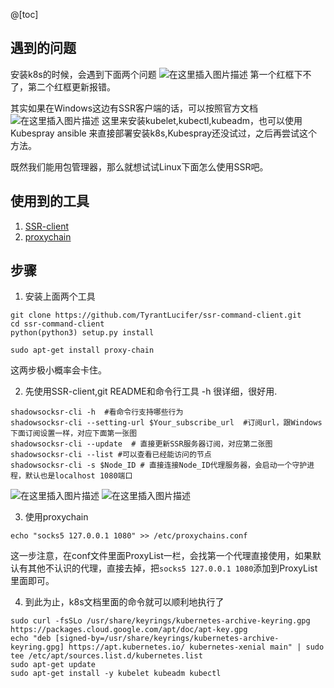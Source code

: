 @[toc]
## 遇到的问题
安装k8s的时候，会遇到下面两个问题
![在这里插入图片描述](https://img-blog.csdnimg.cn/20210413221736925.png?x-oss-process=image/watermark,type_ZmFuZ3poZW5naGVpdGk,shadow_10,text_aHR0cHM6Ly9ibG9nLmNzZG4ubmV0L25pYTMwNQ==,size_16,color_FFFFFF,t_70)
第一个红框下不了，第二个红框更新报错。

其实如果在Windows这边有SSR客户端的话，可以按照官方文档
![在这里插入图片描述](https://img-blog.csdnimg.cn/20210413221859891.png?x-oss-process=image/watermark,type_ZmFuZ3poZW5naGVpdGk,shadow_10,text_aHR0cHM6Ly9ibG9nLmNzZG4ubmV0L25pYTMwNQ==,size_16,color_FFFFFF,t_70)
这里来安装kubelet,kubectl,kubeadm，也可以使用Kubespray ansible 来直接部署安装k8s,Kubespray还没试过，之后再尝试这个方法。

既然我们能用包管理器，那么就想试试Linux下面怎么使用SSR吧。

## 使用到的工具
1. [SSR-client](https://github.com/TyrantLucifer/ssr-command-client)
2. [proxychain](https://github.com/haad/proxychains)

## 步骤
1. 安装上面两个工具
```
git clone https://github.com/TyrantLucifer/ssr-command-client.git
cd ssr-command-client
python(python3) setup.py install

sudo apt-get install proxy-chain
```
这两步极小概率会卡住。

2. 先使用SSR-client,git README和命令行工具 -h 很详细，很好用.
```
shadowsocksr-cli -h  #看命令行支持哪些行为
shadowsocksr-cli --setting-url $Your_subscribe_url  #订阅url，跟Windows下面订阅设置一样，对应下面第一张图
shadowsocksr-cli --update  # 直接更新SSR服务器订阅，对应第二张图
shadowsocksr-cli --list #可以查看已经能访问的节点
shadowsocksr-cli -s $Node_ID # 直接连接Node_ID代理服务器，会启动一个守护进程，默认也是localhost 1080端口
```
![在这里插入图片描述](https://img-blog.csdnimg.cn/20210413222732612.png?x-oss-process=image/watermark,type_ZmFuZ3poZW5naGVpdGk,shadow_10,text_aHR0cHM6Ly9ibG9nLmNzZG4ubmV0L25pYTMwNQ==,size_16,color_FFFFFF,t_70)
![在这里插入图片描述](https://img-blog.csdnimg.cn/20210413222830950.png)

3. 使用proxychain
```
echo "socks5 127.0.0.1 1080" >> /etc/proxychains.conf
```
这一步注意，在conf文件里面ProxyList一栏，会找第一个代理直接使用，如果默认有其他不认识的代理，直接去掉，把```socks5 127.0.0.1 1080```添加到ProxyList里面即可。

4. 到此为止，k8s文档里面的命令就可以顺利地执行了
```
sudo curl -fsSLo /usr/share/keyrings/kubernetes-archive-keyring.gpg https://packages.cloud.google.com/apt/doc/apt-key.gpg
echo "deb [signed-by=/usr/share/keyrings/kubernetes-archive-keyring.gpg] https://apt.kubernetes.io/ kubernetes-xenial main" | sudo tee /etc/apt/sources.list.d/kubernetes.list
sudo apt-get update
sudo apt-get install -y kubelet kubeadm kubectl
```
